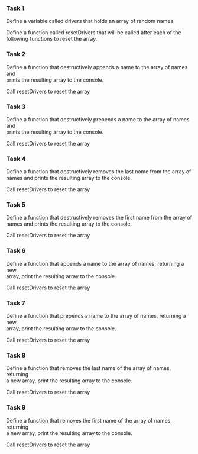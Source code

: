 ### Task 1
  
  
Define a variable called drivers that holds an array of random names.  
  
Define a function called resetDrivers that will be called after each of the  
following functions to reset the array.  
  
  
  
  
### Task 2
  
  
Define a function that destructively appends a name to the array of names and  
prints the resulting array to the console.  
  
Call resetDrivers to reset the array  
  
  
  
  
### Task 3
  
  
Define a function that destructively prepends a name to the array of names and  
prints the resulting array to the console.  
  
Call resetDrivers to reset the array  
  
  
  
  
### Task 4
  
  
Define a function that destructively removes the last name from the array of  
names and prints the resulting array to the console.  
  
Call resetDrivers to reset the array  
  
  
  
  
### Task 5
  
  
Define a function that destructively removes the first name from the array of  
names and prints the resulting array to the console.  
  
Call resetDrivers to reset the array  
  
  
  
  
### Task 6
  
  
Define a function that appends a name to the array of names, returning a new  
array, print the resulting array to the console.  
  
Call resetDrivers to reset the array  
  
  
  
  
### Task 7
  
  
Define a function that prepends a name to the array of names, returning a new  
array, print the resulting array to the console.  
  
Call resetDrivers to reset the array  
  
  
  
  
### Task 8
  
  
Define a function that removes the last name of the array of names, returning  
a new array, print the resulting array to the console.  
  
Call resetDrivers to reset the array  
  
  
  
  
### Task 9
  
  
Define a function that removes the first name of the array of names, returning  
a new array, print the resulting array to the console.  
  
Call resetDrivers to reset the array  
  
  
  
  